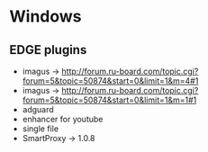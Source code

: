 # Windows 

## EDGE plugins

- imagus -> http://forum.ru-board.com/topic.cgi?forum=5&topic=50874&start=0&limit=1&m=4#1
- imagus -> http://forum.ru-board.com/topic.cgi?forum=5&topic=50874&start=0&limit=1&m=1#1
- adguard
- enhancer for youtube
- single file
- SmartProxy -> 1.0.8
